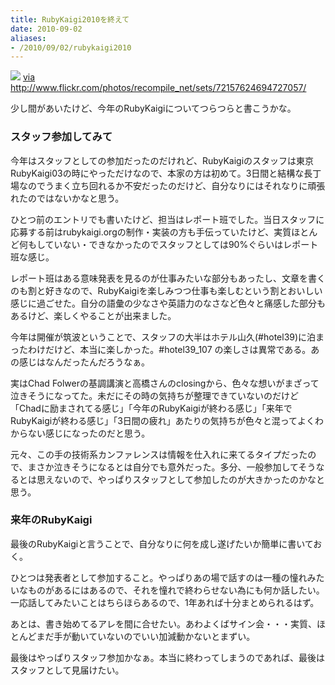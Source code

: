```yaml
---
title: RubyKaigi2010を終えて
date: 2010-09-02
aliases:
- /2010/09/02/rubykaigi2010
---
```

<img src='http://farm5.static.flickr.com/4134/4935820587_2169342225.jpg'/>
<a href='http://www.flickr.com/photos/recompile_net/sets/72157624694727057/'>via http://www.flickr.com/photos/recompile_net/sets/72157624694727057/</a>

少し間があいたけど、今年のRubyKaigiについてつらつらと書こうかな。

<h3>スタッフ参加してみて</h3>
今年はスタッフとしての参加だったのだけれど、RubyKaigiのスタッフは東京RubyKaigi03の時にやっただけなので、本家の方は初めて。3日間と結構な長丁場なのでうまく立ち回れるか不安だったのだけど、自分なりにはそれなりに頑張れたのではないかなと思う。

ひとつ前のエントリでも書いたけど、担当はレポート班でした。当日スタッフに応募する前はrubykaigi.orgの制作・実装の方も手伝っていたけど、実質ほとんど何もしていない・できなかったのでスタッフとしては90%ぐらいはレポート班な感じ。

レポート班はある意味発表を見るのが仕事みたいな部分もあったし、文章を書くのも割と好きなので、RubyKaigiを楽しみつつ仕事も楽しむという割とおいしい感じに過ごせた。自分の語彙の少なさや英語力のなさなど色々と痛感した部分もあるけど、楽しくやることが出来ました。

今年は開催が筑波ということで、スタッフの大半はホテル山久(#hotel39)に泊まったわけだけど、本当に楽しかった。#hotel39_107 の楽しさは異常である。あの感じはなんだったんだろうなぁ。

実はChad Folwerの基調講演と高橋さんのclosingから、色々な想いがまざって泣きそうになってた。未だにその時の気持ちが整理できていないのだけど「Chadに励まされてる感じ」「今年のRubyKaigiが終わる感じ」「来年でRubyKaigiが終わる感じ」「3日間の疲れ」あたりの気持ちが色々と混ってよくわからない感じになったのだと思う。

元々、この手の技術系カンファレンスは情報を仕入れに来てるタイプだったので、まさか泣きそうになるとは自分でも意外だった。多分、一般参加してそうなるとは思えないので、やっぱりスタッフとして参加したのが大きかったのかなと思う。

<h3>来年のRubyKaigi</h3>
最後のRubyKaigiと言うことで、自分なりに何を成し遂げたいか簡単に書いておく。

ひとつは発表者として参加すること。やっぱりあの場で話すのは一種の憧れみたいなものがあるにはあるので、それを憧れで終わらせない為にも何か話したい。一応話してみたいことはちらほらあるので、1年あれば十分まとめられるはず。

あとは、書き始めてるアレを間に合せたい。あわよくばサイン会・・・実質、ほとんどまだ手が動いていないのでいい加減動かないとまずい。

最後はやっぱりスタッフ参加かなぁ。本当に終わってしまうのであれば、最後はスタッフとして見届けたい。